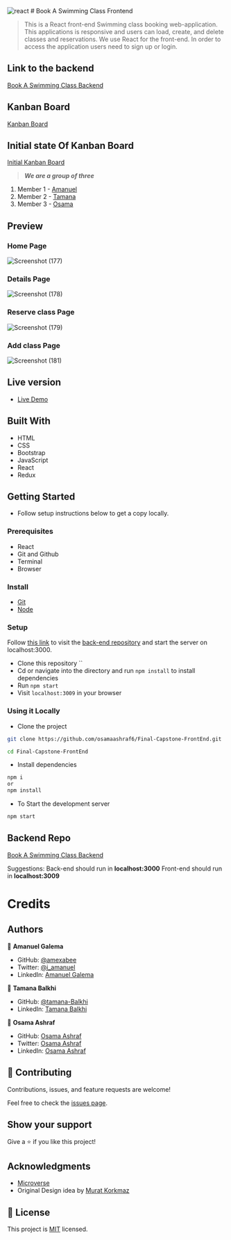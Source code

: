 <img src="https://img.shields.io/badge/React-20232A?style=for-the-badge&logo=react&logoColor=61DAFB" alt="react" height="auto" />
# Book A Swimming Class Frontend

> This is a React front-end Swimming class booking web-application. This applications is responsive and users can load, create, and delete classes and reservations. We use React for the front-end. In order to access the application users need to sign up or login.

## Link to the backend
[Book A Swimming Class Backend](https://github.com/users/amexabee/final-capstone)

## Kanban Board
[Kanban Board](https://github.com/users/amexabee/projects/1/views/1)

## Initial state Of Kanban Board
[Initial Kanban Board](https://github.com/amexabee/final-capstone/issues/17)

> ***We are a group of three***
1. Member 1 - [Amanuel](https://github.com/amexabee)
2. Member 2 - [Tamana](https://github.com/tamana-Balkhi)
3. Member 3 - [Osama](https://github.com/osamaashraf6)
## Preview

### Home Page
![Screenshot (177)](https://user-images.githubusercontent.com/113527620/231905763-1065fb84-e577-40e1-8503-c6ac8ffdd03c.png)

### Details Page
![Screenshot (178)](https://user-images.githubusercontent.com/113527620/231905805-948ce848-af03-4043-a983-2761e88f4789.png)

### Reserve class Page
![Screenshot (179)](https://user-images.githubusercontent.com/113527620/231905843-14a56bd5-6917-470e-886b-1b8c214efbc3.png)

### Add class Page
![Screenshot (181)](https://user-images.githubusercontent.com/113527620/231905916-c5f0038f-5b3c-4171-b431-5001ba99361d.png)


## Live version

- [Live Demo](https://swimming.onrender.com/)

## Built With
- HTML
- CSS
- Bootstrap
- JavaScript
- React
- Redux

## Getting Started
- Follow setup instructions below to get a copy locally.

### Prerequisites

- React
- Git and Github
- Terminal
- Browser

### Install
- [Git](https://git-scm.com/downloads)
- [Node](https://nodejs.org/en/download/)

### Setup

Follow [this link](https://github.com/amecabee/final-capstone) to visit the [back-end repository]() and start the server on localhost:3000.

- Clone this repository ``
- Cd or navigate into the directory and run `npm install` to install dependencies
- Run `npm start`
- Visit `localhost:3009` in your browser


### Using it Locally

- Clone the project

```bash 
git clone https://github.com/osamaashraf6/Final-Capstone-FrontEnd.git

cd Final-Capstone-FrontEnd
```

- Install dependencies

```bash
npm i 
or
npm install
```
- To Start the development server
```bash
npm start
```


## Backend Repo

[Book A Swimming Class Backend](https://github.com/amexabee/final-capstone.git)

Suggestions:
Back-end should run in **localhost:3000**
Front-end should run in **localhost:3009**

# Credits

## Authors

👤 **Amanuel Galema**

- GitHub: [@amexabee](https://github.com/amexabee)
- Twitter: [@i_amanuel](https://twitter.com/i_amanuel)
- LinkedIn: [Amanuel Galema](https://www.linkedin.com/in/amanuel-galema/)

👤 **Tamana Balkhi**

- GitHub: [@tamana-Balkhi](https://github.com/tamana-Balkhi)
- LinkedIn: [Tamana Balkhi](https://linkedin.com/in/linkedinhandle)
  
👤 **Osama Ashraf**

- GitHub: [Osama Ashraf](https://github.com/osamaashraf6)
- Twitter: [Osama Ashraf](https://twitter.com/OsamaAshraf578?t=l75KjrhQgK4h-vSPfgk1gA&s=08)
- LinkedIn: [Osama Ashraf](https://www.linkedin.com/in/osama-salem-2a046b203)

## 🤝 Contributing

Contributions, issues, and feature requests are welcome!

Feel free to check the [issues page](../../issues/).

## Show your support

Give a ⭐️ if you like this project!

## Acknowledgments

- [Microverse](https://www.microverse.org/)
- Original Design idea by [Murat Korkmaz](https://www.behance.net/gallery/26425031/Vespa-Responsive-Redesign)

## 📝 License

This project is [MIT](./LICENSE) licensed.
